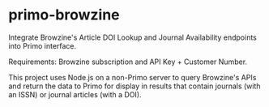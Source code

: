 # primo-browzine
Integrate Browzine's Article DOI Lookup and Journal Availability endpoints into Primo interface.

Requirements:  Browzine subscription and API Key + Customer Number.

This project uses Node.js on a non-Primo server to query Browzine's APIs and return the data to Primo for display in results that contain journals (with an ISSN) or journal articles (with a DOI).

